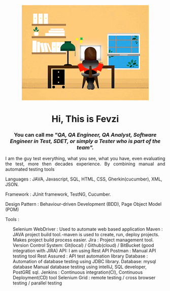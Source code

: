 <div style="text-align: center;">
  
  <img src="https://github.com/avcibasi/avcibasi/blob/main/JXA0.gif?raw=true" alt="Your Image" style="margin-left: auto; margin-right: auto;">

</div>

<h1 align="center">  Hi, This is Fevzi</h1>
<h3 align="center">  You can call me <em>"QA, QA Engineer, QA Analyst, Software Engineer in Test, SDET, or simply a Tester who is part of the team".</em> </h3>
<p align="justify">I am the guy test everything, what you see, what you have, even evaluating the test, more then decades experience. By combining manual and automated testing tools   </p>

<P>Languages : JAVA, Javascript, SQL, HTML, CSS, Gherkin(cucumber), XML, JSON.</P>
<p>Framework : JUnit framework, TestNG, Cucumber.</p>
<P>Design Pattern : Behaviour-driven Development (BDD), Page Object Model (POM)
</P>
<p>Tools :</p>
<ul>
Selenium WebDriver : Used to automate web based application
Maven : JAVA project build tool.-maven is used to create, run, deploy projects. Makes project
build process easier.
Jira : Project management tool.
Version Control System: Git(local) / Github(cloud) / BitBucket (good integration with JIRA)
API: I am using Rest API
Postman : Manual API testing tool
Rest Assured : API test automation library
Database : Automation of database testing using JDBC library. Database: mysql database
Manual database testing using intelliJ, SQL developer, PostGRE sql.
Jenkins : Continuous integration(CI), Continuous Deployment(CD) tool
Selenium Grid : remote testing / cross browser testing / parallel testing
</ul>
<!--
**avcibasi/avcibasi** is a ✨ _special_ ✨ repository because its `README.md` (this file) appears on your GitHub profile.


Here are some ideas to get you started:

- 🔭 I’m currently working on ...
- 🌱 I’m currently learning ...
- 👯 I’m looking to collaborate on ...
- 🤔 I’m looking for help with ...
- 💬 Ask me about ...
- 📫 How to reach me: ...
- 😄 Pronouns: ...
- ⚡ Fun fact: ...
-->
